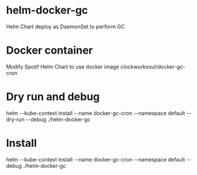 # helm-docker-gc
Helm Chart deploy as DaemonSet to perform GC

# Docker container
Modify Spotif Helm Chart to use docker image clockworksoul/docker-gc-cron

# Dry run and debug
helm --kube-context  <clusterenv> install --name docker-gc-cron --namespace default --dry-run --debug ./helm-docker-gc

# Install
helm --kube-context  <clusterenv> install --name docker-gc-cron --namespace default --debug ./helm-docker-gc
